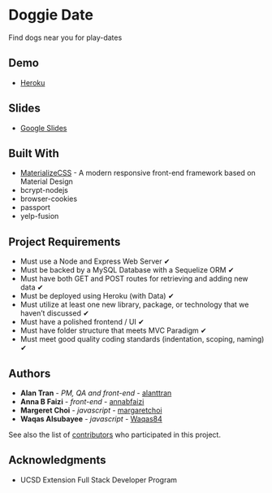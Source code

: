 # Doggie Date

Find dogs near you for play-dates

## Demo


* [Heroku](https://doggie-dates.herokuapp.com/)

## Slides

* [Google Slides](https://docs.google.com/presentation/d/19BC6MmoTYDu3UzQTWq2tMRpb-Wau4-mkNz0OpUJQKQk/edit#slide=id.g1fb77c2c98_0_219)

## Built With

* [MaterializeCSS](http://materializecss.com/) - A modern responsive front-end framework based on Material Design
* bcrypt-nodejs
* browser-cookies
* passport
* yelp-fusion

## Project Requirements

* Must use a Node and Express Web Server ✔
* Must be backed by a MySQL Database with a Sequelize ORM ✔
* Must have both GET and POST routes for retrieving and adding new data ✔
* Must be deployed using Heroku (with Data) ✔
* Must utilize at least one new library, package, or technology that we haven’t discussed ✔
* Must have a polished frontend / UI ✔
* Must have folder structure that meets MVC Paradigm ✔
* Must meet good quality coding standards (indentation, scoping, naming) ✔

## Authors

* **Alan Tran** - *PM, QA and front-end* - [alanttran](https://github.com/alanttran)
* **Anna B Faizi** - *front-end* - [annabfaizi](https://github.com/annabfaizi)
* **Margeret Choi** - *javascript* - [margaretchoi](https://github.com/margaretchoi)
* **Waqas Alsubayee** - *javascript* - [Waqas84](https://github.com/Waqas84)

See also the list of [contributors](https://github.com/alanttran/doggy-dates/graphs/contributors) who participated in this project.

## Acknowledgments

* UCSD Extension Full Stack Developer Program 
